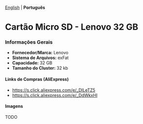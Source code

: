 [English](README.md) | **Português**

# Cartão Micro SD - Lenovo 32 GB

### Informações Gerais

- <b>Fornecedor/Marca:</b> Lenovo
- <b>Sistema de Arquivos:</b> exFat
- <b>Capacidade:</b> 32 GB
- <b>Tamanho do Cluster:</b> 32 kb

#### Links de Compras (AliExpress)

- https://s.click.aliexpress.com/e/_DlLeTZ5
- https://s.click.aliexpress.com/e/_DdWkxHl

#### Imagens

TODO

<!-- ![SdCard1](../Images/SdCard.jpg)

![exFat](../Images/exfat.png) -->
